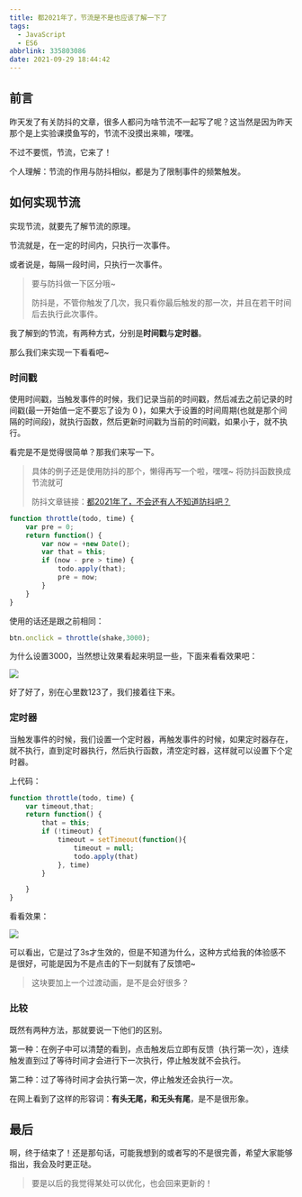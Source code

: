 ```yaml
---
title: 都2021年了，节流是不是也应该了解一下了
tags:
  - JavaScript
  - ES6
abbrlink: 335803086
date: 2021-09-29 18:44:42
---
```


## 前言

昨天发了有关防抖的文章，很多人都问为啥节流不一起写了呢？这当然是因为昨天那个是上实验课摸鱼写的，节流不没摸出来嘛，嘿嘿。

不过不要慌，节流，它来了！

个人理解：节流的作用与防抖相似，都是为了限制事件的频繁触发。

<!--more-->

## 如何实现节流

实现节流，就要先了解节流的原理。

节流就是，在一定的时间内，只执行一次事件。

或者说是，每隔一段时间，只执行一次事件。

> 要与防抖做一下区分哦~
>
> 防抖是，不管你触发了几次，我只看你最后触发的那一次，并且在若干时间后去执行此次事件。

我了解到的节流，有两种方式，分别是**时间戳**与**定时器**。

那么我们来实现一下看看吧~

### 时间戳

使用时间戳，当触发事件的时候，我们记录当前的时间戳，然后减去之前记录的时间戳(最一开始值一定不要忘了设为 0 )，如果大于设置的时间周期(也就是那个间隔的时间段)，就执行函数，然后更新时间戳为当前的时间戳，如果小于，就不执行。

看完是不是觉得很简单？那我们来写一下。

> 具体的例子还是使用防抖的那个，懒得再写一个啦，嘿嘿~   将防抖函数换成节流就可
>
> 防抖文章链接：[都2021年了，不会还有人不知道防抖吧？](https://blog.wangez.site/posts/647457095.html)

```js
function throttle(todo, time) {
    var pre = 0;
    return function() {
        var now = +new Date();
        var that = this;
        if (now - pre > time) {
            todo.apply(that);
            pre = now;
        }
    }
}
```

使用的话还是跟之前相同：

```js
btn.onclick = throttle(shake,3000);
```

为什么设置3000，当然想让效果看起来明显一些，下面来看看效果吧：

![](时间戳节流.gif)

好了好了，别在心里数123了，我们接着往下来。

### 定时器

当触发事件的时候，我们设置一个定时器，再触发事件的时候，如果定时器存在，就不执行，直到定时器执行，然后执行函数，清空定时器，这样就可以设置下个定时器。

上代码：

```js
function throttle(todo, time) {
    var timeout,that;
    return function() {
        that = this;
        if (!timeout) {
            timeout = setTimeout(function(){
                timeout = null;
                todo.apply(that)
            }, time)
        }

    }
}
```

看看效果：

![](定时器节流.gif)

可以看出，它是过了3s才生效的，但是不知道为什么，这种方式给我的体验感不是很好，可能是因为不是点击的下一刻就有了反馈吧~

> 这块要加上一个过渡动画，是不是会好很多？

### 比较

既然有两种方法，那就要说一下他们的区别。

第一种：在例子中可以清楚的看到，点击触发后立即有反馈（执行第一次），连续触发直到过了等待时间才会进行下一次执行，停止触发就不会执行。

第二种：过了等待时间才会执行第一次，停止触发还会执行一次。

在网上看到了这样的形容词：**有头无尾，和无头有尾**，是不是很形象。

## 最后

啊，终于结束了！还是那句话，可能我想到的或者写的不是很完善，希望大家能够指出，我会及时更正哒。

> 要是以后的我觉得某处可以优化，也会回来更新的！
